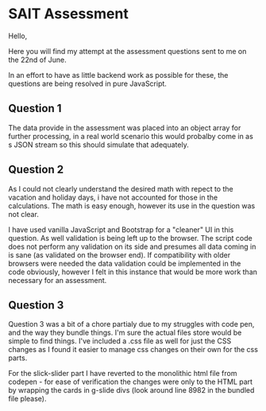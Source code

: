 # SAIT Assessment

Hello,

Here you will find my attempt at the assessment questions sent to me on the 22nd of June.

In an effort to have as little backend work as possible for these, the questions are being resolved in pure JavaScript.


## Question 1
The data provide in the assessment was placed into an object array for further processing, in a real world scenario this
would probalby come in as s JSON stream so this should simulate that adequately.

## Question 2
As I could not clearly understand the desired math with repect to the vacation and holiday days, i have not accounted 
for those in the calculations.  The math is easy enough, however its use in the question was not clear.

I have used vanilla JavaScript and Bootstrap for a "cleaner" UI in this question.  As well validation is being left up 
to the browser.  The script code does not perform any validation on its side and presumes all data coming in is sane 
(as validated on the browser end).  If compatibility with older browsers were needed the data validation could be 
implemented in the code obviously, however I felt in this instance that would be more work than necessary for an 
assessment.

## Question 3
Question 3 was a bit of a chore partialy due to my struggles with code pen, and the way they bundle things.  I'm sure 
the actual files store would be simple to find things.  I've included a .css file as well for just the CSS changes as 
I found it easier to manage css changes on their own for the css parts.

For the slick-slider part I have reverted to the monolithic html file from codepen - for ease of verification the
changes were only to the HTML part by wrapping the cards in g-slide divs (look around line 8982 in the bundled file 
please).


